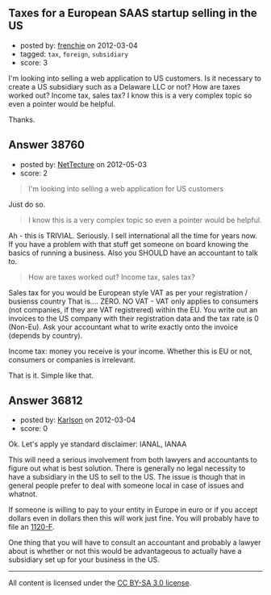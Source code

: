 ## Taxes for a European SAAS startup selling in the US

- posted by: [frenchie](https://stackexchange.com/users/-1/15155-frenchie) on 2012-03-04
- tagged: `tax`, `foreign`, `subsidiary`
- score: 3

I'm looking into selling a web application to US customers. Is it necessary to create a US subsidiary such as a Delaware LLC or not? How are taxes worked out? Income tax, sales tax?
I know this is a very complex topic so even a pointer would be helpful.

Thanks.


## Answer 38760

- posted by: [NetTecture](https://stackexchange.com/users/-1/3350-nettecture) on 2012-05-03
- score: 2

> I'm looking into selling a web application for US customers

Just do so.

> I know this is a very complex topic so even a pointer would be helpful.

Ah - this is TRIVIAL. Seriously. I sell international all the time for years now. If you have a problem with that stuff get someone on board knowing the basics of running a business. Also you SHOULD have an accountant to talk to.

> How are taxes worked out? Income tax, sales tax?

Sales tax for you would be European style VAT as per your registration / busienss country That is.... ZERO. NO VAT - VAT only applies to consumers (not companies, if they are VAT registrered) within the EU. You write out an invoices to the US company with their registration data and the tax rate is 0 (Non-Eu). Ask your accountant what to write exactly onto the invoice (depends by country).

Income tax: money you receive is your income. Whether this is EU or not, consumers or companies is irrelevant.

That is it. Simple like that.


## Answer 36812

- posted by: [Karlson](https://stackexchange.com/users/-1/15252-karlson) on 2012-03-04
- score: 0

Ok.  Let's apply ye standard disclaimer: IANAL, IANAA

This will need a serious involvement from both lawyers and accountants to figure out what is best solution.  There is generally no legal necessity to have a subsidiary in the US to sell to the US.  The issue is though that in general people prefer to deal with someone local in case of issues and whatnot.

If someone is willing to pay to your entity in Europe in euro or if you accept dollars even in dollars then this will work just fine.  You will probably have to file an [1120-F](http://www.irs.gov/pub/irs-pdf/f1120f.pdf).

One thing that you will have to consult an accountant and probably a lawyer about is whether or not this would be advantageous to actually have a subsidiary set up for your business in the US.



---

All content is licensed under the [CC BY-SA 3.0 license](https://creativecommons.org/licenses/by-sa/3.0/).
